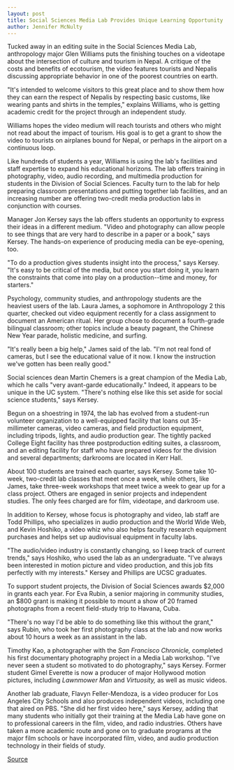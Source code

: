 ```yaml
---
layout: post
title: Social Sciences Media Lab Provides Unique Learning Opportunity
author: Jennifer McNulty
---
```


Tucked away in an editing suite in the Social Sciences Media Lab, anthropology major Glen Williams puts the finishing touches on a videotape about the intersection of culture and tourism in Nepal. A critique of the costs and benefits of ecotourism, the video features tourists and Nepalis discussing appropriate behavior in one of the poorest countries on earth.

"It's intended to welcome visitors to this great place and to show them how they can earn the respect of Nepalis by respecting basic customs, like wearing pants and shirts in the temples," explains Williams, who is getting academic credit for the project through an independent study.

Williams hopes the video medium will reach tourists and others who might not read about the impact of tourism. His goal is to get a grant to show the video to tourists on airplanes bound for Nepal, or perhaps in the airport on a continuous loop.

Like hundreds of students a year, Williams is using the lab's facilities and staff expertise to expand his educational horizons. The lab offers training in photography, video, audio recording, and multimedia production for students in the Division of Social Sciences. Faculty turn to the lab for help preparing classroom presentations and putting together lab facilities, and an increasing number are offering two-credit media production labs in conjunction with courses.

Manager Jon Kersey says the lab offers students an opportunity to express their ideas in a different medium. "Video and photography can allow people to see things that are very hard to describe in a paper or a book," says Kersey. The hands-on experience of producing media can be eye-opening, too.

"To do a production gives students insight into the process," says Kersey. "It's easy to be critical of the media, but once you start doing it, you learn the constraints that come into play on a production--time and money, for starters."

Psychology, community studies, and anthropology students are the heaviest users of the lab. Laura James, a sophomore in Anthropology 2 this quarter, checked out video equipment recently for a class assignment to document an American ritual. Her group chose to document a fourth-grade bilingual classroom; other topics include a beauty pageant, the Chinese New Year parade, holistic medicine, and surfing.

"It's really been a big help," James said of the lab. "I'm not real fond of cameras, but I see the educational value of it now. I know the instruction we've gotten has been really good."

Social sciences dean Martin Chemers is a great champion of the Media Lab, which he calls "very avant-garde educationally." Indeed, it appears to be unique in the UC system. "There's nothing else like this set aside for social science students," says Kersey.

Begun on a shoestring in 1974, the lab has evolved from a student-run volunteer organization to a well-equipped facility that loans out 35-millimeter cameras, video cameras, and field production equipment, including tripods, lights, and audio production gear. The tightly packed College Eight facility has three postproduction editing suites, a classroom, and an editing facility for staff who have prepared videos for the division and several departments; darkrooms are located in Kerr Hall.

About 100 students are trained each quarter, says Kersey. Some take 10-week, two-credit lab classes that meet once a week, while others, like James, take three-week workshops that meet twice a week to gear up for a class project. Others are engaged in senior projects and independent studies. The only fees charged are for film, videotape, and darkroom use.

In addition to Kersey, whose focus is photography and video, lab staff are Todd Phillips, who specializes in audio production and the World Wide Web, and Kevin Hoshiko, a video whiz who also helps faculty research equipment purchases and helps set up audiovisual equipment in faculty labs.

"The audio/video industry is constantly changing, so I keep track of current trends," says Hoshiko, who used the lab as an undergraduate. "I've always been interested in motion picture and video production, and this job fits perfectly with my interests." Kersey and Phillips are UCSC graduates.

To support student projects, the Division of Social Sciences awards $2,000 in grants each year. For Eva Rubin, a senior majoring in community studies, an $800 grant is making it possible to mount a show of 20 framed photographs from a recent field-study trip to Havana, Cuba.

"There's no way I'd be able to do something like this without the grant," says Rubin, who took her first photography class at the lab and now works about 10 hours a week as an assistant in the lab.

Timothy Kao, a photographer with the _San Francisco Chronicle,_ completed his first documentary photography project in a Media Lab workshop. "I've never seen a student so motivated to do photography," says Kersey. Former student Gimel Everette is now a producer of major Hollywood motion pictures, including _Lawnmower Man_ and _Virtuosity,_ as well as music videos.

Another lab graduate, Flavyn Feller-Mendoza, is a video producer for Los Angeles City Schools and also produces independent videos, including one that aired on PBS. "She did her first video here," says Kersey, adding that many students who initially got their training at the Media Lab have gone on to professional careers in the film, video, and radio industries. Others have taken a more academic route and gone on to graduate programs at the major film schools or have incorporated film, video, and audio production technology in their fields of study.

[Source](http://www1.ucsc.edu/oncampus/currents/97-03-03/media.htm "Permalink to Social Sciences Media Lab:03-03-97")
